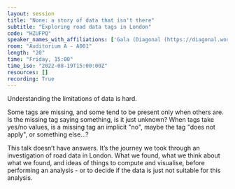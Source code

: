 ```yaml
---
layout: session
title: "None: a story of data that isn't there"
subtitle: "Exploring road data tags in London"
code: "HZUFPQ"
speaker_names_with_affiliations: ['Gala (Diagonal (https://diagonal.works))', 'Simona Ciocoiu (Diagonal (https://diagonal.works))']
room: "Auditorium A - A001"
length: "20"
time: "Friday, 15:00"
time_iso: "2022-08-19T15:00:00Z"
resources: []
recording: True
---
```


Understanding the limitations of data is hard.

Some tags are missing, and some tend to be present only when others are. Is the missing tag saying something, is it just unknown? When tags take yes/no values, is a missing tag an implicit &#34;no&#34;, maybe the tag &#34;does not apply&#34;, or something else…?

This talk doesn’t have answers. It’s the journey we took through an investigation of road data in London. What we found, what we think about what we found, and ideas of things to compute and visualise, before performing an analysis - or to decide if the data is just not suitable for this analysis.

